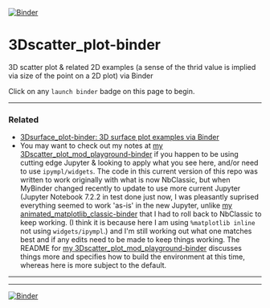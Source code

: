 [![Binder](https://mybinder.org/badge_logo.svg)](https://mybinder.org/v2/gh/fomightez/3Dscatter_plot-binder/master?filepath=index.ipynb)

# 3Dscatter_plot-binder

3D scatter plot & related 2D examples (a sense of the thrid value is implied via size of the point on a 2D plot) via Binder

Click on any `launch binder` badge on this page to begin.

----------

### Related

- [3Dsurface_plot-binder: 3D surface plot examples via Binder](https://github.com/fomightez/3Dsurface_plot-binder)
- You may want to check out my notes at [my 3Dscatter_plot_mod_playground-binder](https://github.com/fomightez/3Dscatter_plot_mod_playground-binder) if you happen to be using cutting edge Jupyter & looking to apply what you see here, and/or need to use `ipympl/widgets`. The code in this current version of this repo was written to work originally with what is now NbClassic, but when MyBinder changed recently to update to use more current Jupyter (Jupyter Notebook 7.2.2 in test done just now, I was pleasantly suprised everything seemed to work 'as-is' in the new Jupyter, unlike [my animated_matplotlib_classic-binder](https://github.com/fomightez/animated_matplotlib_classic-binder) that I had to roll back to NbClassic to keep working. (I think it is because here I am using `%matplotlib inline` not using `widgets/ipympl`.) and I'm still working out what one matches best and if any edits need to be made to keep things working. The README for [my 3Dscatter_plot_mod_playground-binder](https://github.com/fomightez/3Dscatter_plot_mod_playground-binder) discusses things more and specifies how to build the environment at this time, whereas here is more subject to the default.


----------

----------

[![Binder](https://mybinder.org/badge_logo.svg)](https://mybinder.org/v2/gh/fomightez/3Dscatter_plot-binder/master?filepath=index.ipynb)
